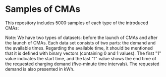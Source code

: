 # Samples of CMAs 
This repository includes 5000 samples of each type of the introduced CMAs:

Note:
We have two types of datasets: before the launch of CMAs and after the launch of CMAs.
Each data set consists of two parts: the demand and the available times.
Regarding the available time, it should be mentioned that it is defined with binary vectors (containing 0 and 1 values). The first "1" value indicates the start time, and the last "1" value shows the end time of the requested charging demand (five-minute time intervals).
The requested demand is also presented in kWh.
